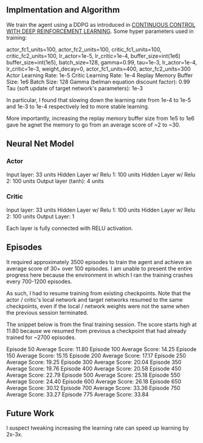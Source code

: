 ## Implmentation and Algorithm

We train the agent using a DDPG as introduced in [CONTINUOUS CONTROL WITH DEEP REINFORCEMENT
LEARNING](https://arxiv.org/pdf/1509.02971.pdf). Some hyper parameters used in training:

 actor_fc1_units=100, actor_fc2_units=100, critic_fc1_units=100, critic_fc2_units=100,
              lr_actor=1e-5, lr_critic=1e-4, buffer_size=int(1e6)
buffer_size=int(1e5), 
                 batch_size=128, gamma=0.99, tau=1e-3, lr_actor=1e-4, lr_critic=1e-3, 
                 weight_decay=0, actor_fc1_units=400, actor_fc2_units=300              
Actor Learning Rate: 1e-5
Critic Learning Rate: 1e-4
Replay Memory Buffer Size: 1e6
Batch Size: 128
Gamma (belman equation discount factor): 0.99
Tau (soft update of target network's parameters): 1e-3

In particular, I found that slowing down the learning rate from 1e-4 to 1e-5 and 1e-3 to 1e-4 respectively led to more stable learning.

More importantly, increasing the replay memory buffer size from 1e5 to 1e6 gave he agnet the memory to go from an average score of ~2 to ~30.

## Neural Net Model

### Actor
Input layer: 33 units
Hidden Layer w/ Relu 1: 100 units
Hidden Layer w/ Relu 2: 100 units
Output layer (tanh): 4 units

### Critic
Input layer: 33 units
Hidden Layer w/ Relu 1: 100 units
Hidden Layer w/ Relu 2: 100 units
Output Layer: 1

Each layer is fully connected with RELU activation.

## Episodes

It required approximately 3500 episodes to train the agent and achieve an average score of 30+ over 100 episodes. I am unable to present the entire progress here because the environment in which I ran the training crashes every 700-1200 episodes.

As such, I had to resume training from existing checkpoints. Note that the actor / critic's local network and target networks resumed to the same checkpoints, even if the local / network weights were not the same when the previous session terminated.

The snippet below is from the final training session. The score starts high at 11.80 because we resumed from previous a checkpoint that had already trained for ~2700 episodes.

Episode 50	Average Score: 11.80
Episode 100	Average Score: 14.25
Episode 150	Average Score: 15.15
Episode 200	Average Score: 17.17
Episode 250	Average Score: 19.25
Episode 300	Average Score: 20.04
Episode 350	Average Score: 19.76
Episode 400	Average Score: 20.58
Episode 450	Average Score: 22.79
Episode 500	Average Score: 25.18
Episode 550	Average Score: 24.40
Episode 600	Average Score: 26.18
Episode 650	Average Score: 30.12
Episode 700	Average Score: 33.36
Episode 750	Average Score: 33.27
Episode 775	Average Score: 33.84


## Future Work
I suspect tweaking increasing the learning rate can speed up learning by 2x-3x.